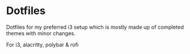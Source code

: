 # Dotfiles
Dotfiles for my preferred i3 setup which is mostly made up of completed themes with minor changes.

For i3, alacritty, polybar & rofi
